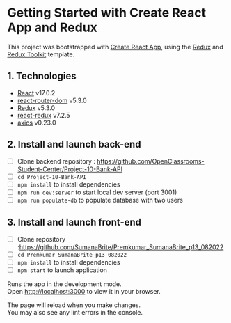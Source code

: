 # Getting Started with Create React App and Redux

This project was bootstrapped with [Create React App](https://github.com/facebook/create-react-app), using the [Redux](https://redux.js.org/) and [Redux Toolkit](https://redux-toolkit.js.org/) template.


## 1. Technologies

-  [React](https://reactjs.org/) v17.0.2  
-  [react-router-dom](https://reactrouter.com/web/guides/quick-start) v5.3.0 
-  [Redux](https://redux.js.org/introduction/getting-started) v5.3.0 
-  [react-redux](https://react-redux.js.org/introduction/getting-started) v7.2.5  
-  [axios](https://www.npmjs.com/package/axios) v0.23.0 


## 2. Install and launch back-end
- [ ] Clone backend repository : https://github.com/OpenClassrooms-Student-Center/Project-10-Bank-API
- [ ] `cd Project-10-Bank-API`
- [ ] `npm install` to install dependencies
- [ ] `npm run dev:server` to start local dev server (port 3001)  
- [ ] `npm run populate-db` to populate database with two users

## 3. Install and launch front-end
- [ ] Clone repository :https://github.com/SumanaBrite/Premkumar_SumanaBrite_p13_082022
- [ ] `cd Premkumar_SumanaBrite_p13_082022`
- [ ] `npm install` to install dependencies
- [ ] `npm start` to launch application

Runs the app in the development mode.\
Open [http://localhost:3000](http://localhost:3000) to view it in your browser.

The page will reload when you make changes.\
You may also see any lint errors in the console.